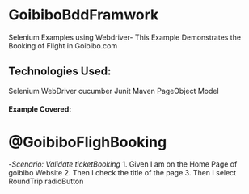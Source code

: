 # GoibiboBddFramwork
Selenium Examples using Webdriver- This Example Demonstrates the Booking of Flight in Goibibo.com

## **Technologies Used:**
Selenium WebDriver cucumber Junit Maven PageObject Model

#### **Example Covered:**
#  **@GoibiboFlighBooking**
  -*Scenario: Validate ticketBooking*
    1. Given I am on the Home Page  of goibibo Website
    2. Then I check the title of the page
    3. Then I select RoundTrip radioButton
    






    


